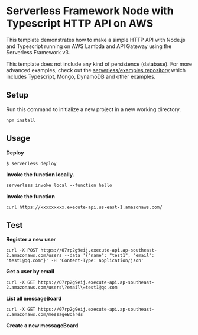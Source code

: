 <!--
title: 'AWS Simple HTTP Endpoint example in NodeJS with Typescript'
description: 'This template demonstrates how to make a simple HTTP API with Node.js and Typescript running on AWS Lambda and API Gateway using the Serverless Framework v3.'
layout: Doc
framework: v3
platform: AWS
language: nodeJS
authorLink: 'https://github.com/serverless'
authorName: 'Serverless, inc.'
authorAvatar: 'https://avatars1.githubusercontent.com/u/13742415?s=200&v=4'
-->

# Serverless Framework Node with Typescript HTTP API on AWS

This template demonstrates how to make a simple HTTP API with Node.js and Typescript running on AWS Lambda and API Gateway using the Serverless Framework v3.

This template does not include any kind of persistence (database). For more advanced examples, check out the [serverless/examples repository](https://github.com/serverless/examples) which includes Typescript, Mongo, DynamoDB and other examples.

## Setup

Run this command to initialize a new project in a new working directory.

```
npm install
```

## Usage

**Deploy**

```
$ serverless deploy
```

**Invoke the function locally.**

```
serverless invoke local --function hello
```

**Invoke the function**

```
curl https://xxxxxxxxx.execute-api.us-east-1.amazonaws.com/
```

## Test

**Register a new user**

```
curl -X POST https://07rp2g9eij.execute-api.ap-southeast-2.amazonaws.com/users --data '{"name": "test1", "email": "test1@qq.com"}' -H 'Content-Type: application/json'
```

**Get a user by email**

```
curl -X GET https://07rp2g9eij.execute-api.ap-southeast-2.amazonaws.com/users\?email\=test1@qq.com
```

**List all messageBoard**

```
curl -X GET https://07rp2g9eij.execute-api.ap-southeast-2.amazonaws.com/messageBoards
```

**Create a new messageBoard**

```
